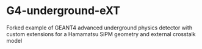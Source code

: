 # G4-underground-eXT
Forked example of GEANT4 advanced underground physics detector with custom extensions for a Hamamatsu SiPM geometry and external crosstalk model
